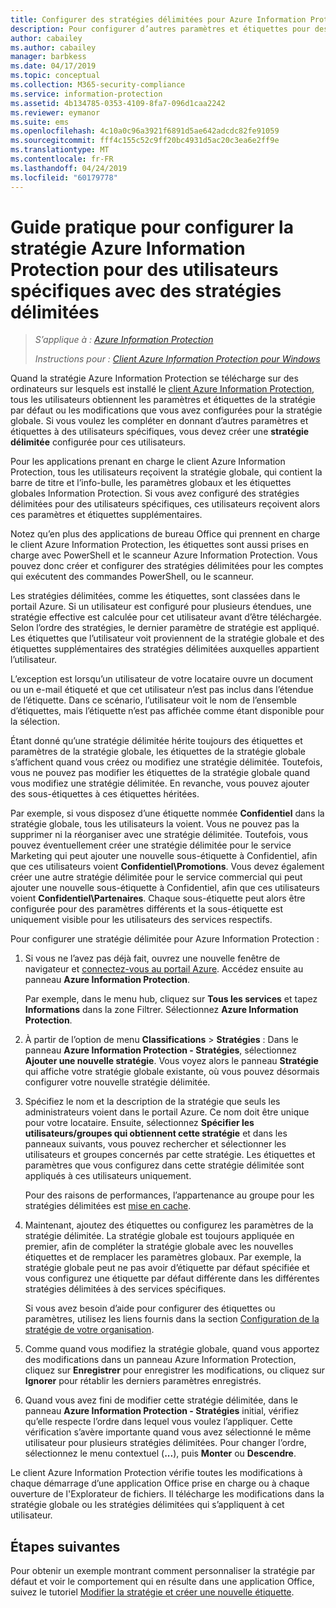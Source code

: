 ```yaml
---
title: Configurer des stratégies délimitées pour Azure Information Protection – AIP
description: Pour configurer d’autres paramètres et étiquettes pour des utilisateurs spécifiques, vous devez configurer une stratégie délimitée pour Azure Information Protection.
author: cabailey
ms.author: cabailey
manager: barbkess
ms.date: 04/17/2019
ms.topic: conceptual
ms.collection: M365-security-compliance
ms.service: information-protection
ms.assetid: 4b134785-0353-4109-8fa7-096d1caa2242
ms.reviewer: eymanor
ms.suite: ems
ms.openlocfilehash: 4c10a0c96a3921f6891d5ae642adcdc82fe91059
ms.sourcegitcommit: fff4c155c52c9ff20bc4931d5ac20c3ea6e2ff9e
ms.translationtype: MT
ms.contentlocale: fr-FR
ms.lasthandoff: 04/24/2019
ms.locfileid: "60179778"
---
```

# <a name="how-to-configure-the-azure-information-protection-policy-for-specific-users-by-using-scoped-policies"></a>Guide pratique pour configurer la stratégie Azure Information Protection pour des utilisateurs spécifiques avec des stratégies délimitées

>*S’applique à : [Azure Information Protection](https://azure.microsoft.com/pricing/details/information-protection)*
>
> *Instructions pour : [Client Azure Information Protection pour Windows](faqs.md#whats-the-difference-between-the-azure-information-protection-client-and-the-azure-information-protection-unified-labeling-client)*

Quand la stratégie Azure Information Protection se télécharge sur des ordinateurs sur lesquels est installé le [client Azure Information Protection](https://www.microsoft.com/en-us/download/details.aspx?id=53018), tous les utilisateurs obtiennent les paramètres et étiquettes de la stratégie par défaut ou les modifications que vous avez configurées pour la stratégie globale. Si vous voulez les compléter en donnant d’autres paramètres et étiquettes à des utilisateurs spécifiques, vous devez créer une **stratégie délimitée** configurée pour ces utilisateurs.

Pour les applications prenant en charge le client Azure Information Protection, tous les utilisateurs reçoivent la stratégie globale, qui contient la barre de titre et l’info-bulle, les paramètres globaux et les étiquettes globales Information Protection. Si vous avez configuré des stratégies délimitées pour des utilisateurs spécifiques, ces utilisateurs reçoivent alors ces paramètres et étiquettes supplémentaires. 

Notez qu’en plus des applications de bureau Office qui prennent en charge le client Azure Information Protection, les étiquettes sont aussi prises en charge avec PowerShell et le scanneur Azure Information Protection. Vous pouvez donc créer et configurer des stratégies délimitées pour les comptes qui exécutent des commandes PowerShell, ou le scanneur. 

Les stratégies délimitées, comme les étiquettes, sont classées dans le portail Azure. Si un utilisateur est configuré pour plusieurs étendues, une stratégie effective est calculée pour cet utilisateur avant d’être téléchargée. Selon l’ordre des stratégies, le dernier paramètre de stratégie est appliqué. Les étiquettes que l’utilisateur voit proviennent de la stratégie globale et des étiquettes supplémentaires des stratégies délimitées auxquelles appartient l’utilisateur.

L’exception est lorsqu’un utilisateur de votre locataire ouvre un document ou un e-mail étiqueté et que cet utilisateur n’est pas inclus dans l’étendue de l’étiquette. Dans ce scénario, l’utilisateur voit le nom de l’ensemble d’étiquettes, mais l’étiquette n’est pas affichée comme étant disponible pour la sélection.  

Étant donné qu’une stratégie délimitée hérite toujours des étiquettes et paramètres de la stratégie globale, les étiquettes de la stratégie globale s’affichent quand vous créez ou modifiez une stratégie délimitée. Toutefois, vous ne pouvez pas modifier les étiquettes de la stratégie globale quand vous modifiez une stratégie délimitée. En revanche, vous pouvez ajouter des sous-étiquettes à ces étiquettes héritées.

Par exemple, si vous disposez d’une étiquette nommée **Confidentiel** dans la stratégie globale, tous les utilisateurs la voient. Vous ne pouvez pas la supprimer ni la réorganiser avec une stratégie délimitée. Toutefois, vous pouvez éventuellement créer une stratégie délimitée pour le service Marketing qui peut ajouter une nouvelle sous-étiquette à Confidentiel, afin que ces utilisateurs voient **Confidentiel\Promotions**. Vous devez également créer une autre stratégie délimitée pour le service commercial qui peut ajouter une nouvelle sous-étiquette à Confidentiel, afin que ces utilisateurs voient **Confidentiel\Partenaires**. Chaque sous-étiquette peut alors être configurée pour des paramètres différents et la sous-étiquette est uniquement visible pour les utilisateurs des services respectifs.

Pour configurer une stratégie délimitée pour Azure Information Protection :

1. Si vous ne l’avez pas déjà fait, ouvrez une nouvelle fenêtre de navigateur et [connectez-vous au portail Azure](configure-policy.md#signing-in-to-the-azure-portal). Accédez ensuite au panneau **Azure Information Protection**.

    Par exemple, dans le menu hub, cliquez sur **Tous les services** et tapez **Informations** dans la zone Filtrer. Sélectionnez **Azure Information Protection**.

2. À partir de l’option de menu **Classifications** > **Stratégies** : Dans le panneau **Azure Information Protection - Stratégies**, sélectionnez **Ajouter une nouvelle stratégie**. Vous voyez alors le panneau **Stratégie** qui affiche votre stratégie globale existante, où vous pouvez désormais configurer votre nouvelle stratégie délimitée.

3. Spécifiez le nom et la description de la stratégie que seuls les administrateurs voient dans le portail Azure. Ce nom doit être unique pour votre locataire. Ensuite, sélectionnez **Spécifier les utilisateurs/groupes qui obtiennent cette stratégie** et dans les panneaux suivants, vous pouvez rechercher et sélectionner les utilisateurs et groupes concernés par cette stratégie. Les étiquettes et paramètres que vous configurez dans cette stratégie délimitée sont appliqués à ces utilisateurs uniquement.
    
    Pour des raisons de performances, l’appartenance au groupe pour les stratégies délimitées est [mise en cache](prepare.md#group-membership-caching-by-azure-information-protection).

4. Maintenant, ajoutez des étiquettes ou configurez les paramètres de la stratégie délimitée. La stratégie globale est toujours appliquée en premier, afin de compléter la stratégie globale avec les nouvelles étiquettes et de remplacer les paramètres globaux. Par exemple, la stratégie globale peut ne pas avoir d’étiquette par défaut spécifiée et vous configurez une étiquette par défaut différente dans les différentes stratégies délimitées à des services spécifiques.

    Si vous avez besoin d’aide pour configurer des étiquettes ou paramètres, utilisez les liens fournis dans la section [Configuration de la stratégie de votre organisation](configure-policy.md#configuring-your-organizations-policy).

6. Comme quand vous modifiez la stratégie globale, quand vous apportez des modifications dans un panneau Azure Information Protection, cliquez sur **Enregistrer** pour enregistrer les modifications, ou cliquez sur **Ignorer** pour rétablir les derniers paramètres enregistrés. 

7. Quand vous avez fini de modifier cette stratégie délimitée, dans le panneau **Azure Information Protection - Stratégies** initial, vérifiez qu’elle respecte l’ordre dans lequel vous voulez l’appliquer. Cette vérification s’avère importante quand vous avez sélectionné le même utilisateur pour plusieurs stratégies délimitées. Pour changer l’ordre, sélectionnez le menu contextuel (**...**), puis **Monter** ou **Descendre**. 

Le client Azure Information Protection vérifie toutes les modifications à chaque démarrage d’une application Office prise en charge ou à chaque ouverture de l'Explorateur de fichiers. Il télécharge les modifications dans la stratégie globale ou les stratégies délimitées qui s’appliquent à cet utilisateur.

## <a name="next-steps"></a>Étapes suivantes

Pour obtenir un exemple montrant comment personnaliser la stratégie par défaut et voir le comportement qui en résulte dans une application Office, suivez le tutoriel [Modifier la stratégie et créer une nouvelle étiquette](infoprotect-quick-start-tutorial.md).
